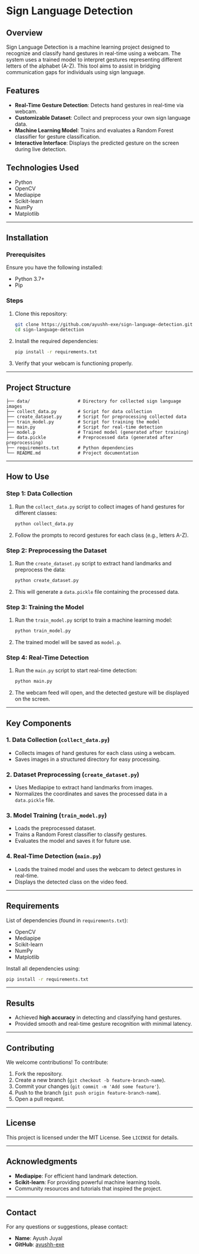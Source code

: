 # Sign Language Detection

## Overview
Sign Language Detection is a machine learning project designed to recognize and classify hand gestures in real-time using a webcam. The system uses a trained model to interpret gestures representing different letters of the alphabet (A-Z). This tool aims to assist in bridging communication gaps for individuals using sign language.

## Features
- **Real-Time Gesture Detection**: Detects hand gestures in real-time via webcam.
- **Customizable Dataset**: Collect and preprocess your own sign language data.
- **Machine Learning Model**: Trains and evaluates a Random Forest classifier for gesture classification.
- **Interactive Interface**: Displays the predicted gesture on the screen during live detection.

## Technologies Used
- Python
- OpenCV
- Mediapipe
- Scikit-learn
- NumPy
- Matplotlib

---

## Installation

### Prerequisites
Ensure you have the following installed:
- Python 3.7+
- Pip

### Steps
1. Clone this repository:
   ```bash
   git clone https://github.com/ayushh-exe/sign-language-detection.git
   cd sign-language-detection
   ```
2. Install the required dependencies:
   ```bash
   pip install -r requirements.txt
   ```
3. Verify that your webcam is functioning properly.

---

## Project Structure
```plaintext
├── data/                  # Directory for collected sign language images
├── collect_data.py        # Script for data collection
├── create_dataset.py      # Script for preprocessing collected data
├── train_model.py         # Script for training the model
├── main.py                # Script for real-time detection
├── model.p                # Trained model (generated after training)
├── data.pickle            # Preprocessed data (generated after preprocessing)
├── requirements.txt       # Python dependencies
└── README.md              # Project documentation
```

---

## How to Use

### Step 1: Data Collection
1. Run the `collect_data.py` script to collect images of hand gestures for different classes:
   ```bash
   python collect_data.py
   ```
2. Follow the prompts to record gestures for each class (e.g., letters A-Z).

### Step 2: Preprocessing the Dataset
1. Run the `create_dataset.py` script to extract hand landmarks and preprocess the data:
   ```bash
   python create_dataset.py
   ```
2. This will generate a `data.pickle` file containing the processed data.

### Step 3: Training the Model
1. Run the `train_model.py` script to train a machine learning model:
   ```bash
   python train_model.py
   ```
2. The trained model will be saved as `model.p`.

### Step 4: Real-Time Detection
1. Run the `main.py` script to start real-time detection:
   ```bash
   python main.py
   ```
2. The webcam feed will open, and the detected gesture will be displayed on the screen.

---

## Key Components

### 1. Data Collection (`collect_data.py`)
- Collects images of hand gestures for each class using a webcam.
- Saves images in a structured directory for easy processing.

### 2. Dataset Preprocessing (`create_dataset.py`)
- Uses Mediapipe to extract hand landmarks from images.
- Normalizes the coordinates and saves the processed data in a `data.pickle` file.

### 3. Model Training (`train_model.py`)
- Loads the preprocessed dataset.
- Trains a Random Forest classifier to classify gestures.
- Evaluates the model and saves it for future use.

### 4. Real-Time Detection (`main.py`)
- Loads the trained model and uses the webcam to detect gestures in real-time.
- Displays the detected class on the video feed.

---

## Requirements

List of dependencies (found in `requirements.txt`):
- OpenCV
- Mediapipe
- Scikit-learn
- NumPy
- Matplotlib

Install all dependencies using:
```bash
pip install -r requirements.txt
```

---

## Results
- Achieved **high accuracy** in detecting and classifying hand gestures.
- Provided smooth and real-time gesture recognition with minimal latency.

---

## Contributing
We welcome contributions! To contribute:
1. Fork the repository.
2. Create a new branch (`git checkout -b feature-branch-name`).
3. Commit your changes (`git commit -m 'Add some feature'`).
4. Push to the branch (`git push origin feature-branch-name`).
5. Open a pull request.

---

## License
This project is licensed under the MIT License. See `LICENSE` for details.

---

## Acknowledgments
- **Mediapipe**: For efficient hand landmark detection.
- **Scikit-learn**: For providing powerful machine learning tools.
- Community resources and tutorials that inspired the project.

---

## Contact
For any questions or suggestions, please contact:
- **Name**: Ayush Juyal
- **GitHub**: [ayushh-exe](https://github.com/ayushh-exe)

